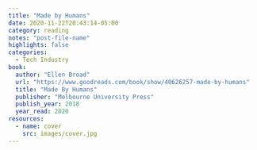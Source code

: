 ```yaml
---
title: "Made by Humans"
date: 2020-11-22T20:43:14-05:00
category: reading
notes: "post-file-name"
highlights: false
categories:
  - Tech Industry
book:
  author: "Ellen Broad"
  url: "https://www.goodreads.com/book/show/40626257-made-by-humans"
  title: "Made By Humans"
  publisher: "Melbourne University Press"
  publish_year: 2018
  year_read: 2020
resources:
  - name: cover
    src: images/cover.jpg
---
```


